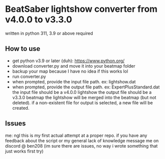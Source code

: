 # BeatSaber lightshow converter from v4.0.0 to v3.3.0
written in python 311, 3.9 or above required
## How to use
- get python v3.9 or later (duh): https://www.python.org/
- download converter.py and move it into your beatmap folder
- backup your map because I have no idea if this works lol
- run converter.py
- when prompted, provide the input file path. ex: lightshow.dat 
- when prompted, provide the output file path. ex: ExpertPlusStandard.dat
the input file should be a v4.0.0 lightshow
the output file should be a v3.3.0 beatmap
the lightshow will be merged into the beatmap (but not deleted). if a non-existent file for output is selected, a new file will be created.
## Issues
me: ngl this is my first actual attempt at a proper repo. if you have any feedback about the script or my general lack of knowledge message me on discord @ ben208
(im sure there are issues, no way i wrote something that just works first try)
